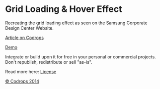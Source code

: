Grid Loading & Hover Effect
=========

Recreating the grid loading effect as seen on the Samsung Corporate Design Center Website.

[Article on Codrops](http://tympanus.net/codrops/?p=19069)

[Demo](http://tympanus.net/Tutorials/SamsungGrid/)

Integrate or build upon it for free in your personal or commercial projects. Don't republish, redistribute or sell "as-is". 

Read more here: [License](http://tympanus.net/codrops/licensing/)


[© Codrops 2014](http://www.codrops.com)
